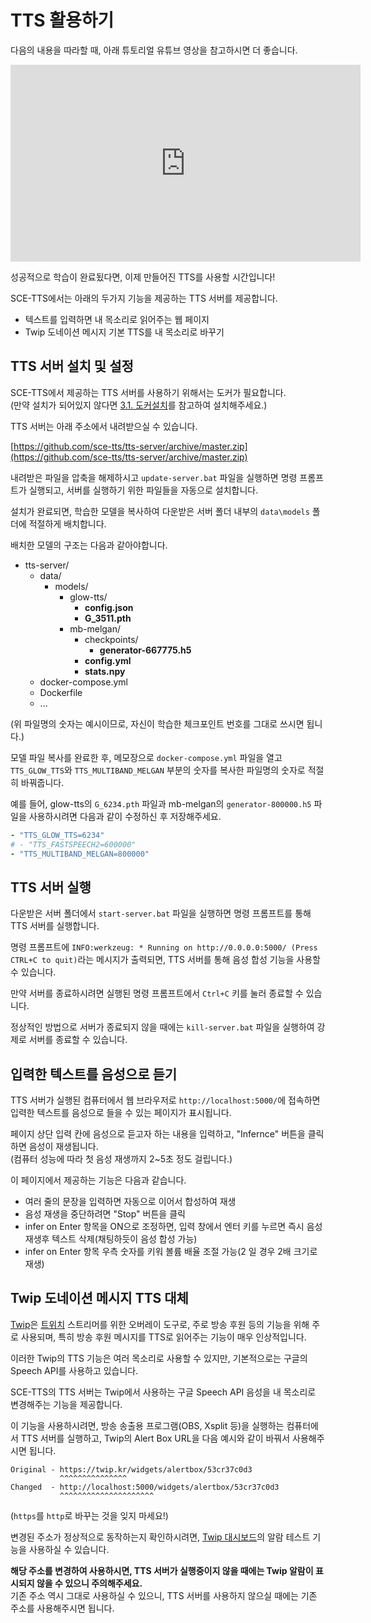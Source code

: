 # TTS 활용하기


다음의 내용을 따라할 때, 아래 튜토리얼 유튜브 영상을 참고하시면 더 좋습니다.

<div class="video-container">
    <iframe width="560" height="315" src="https://www.youtube.com/embed/Tr5sjaeDKbw" frameborder="0" allow="accelerometer; autoplay; encrypted-media; gyroscope; picture-in-picture" allowfullscreen></iframe>
</div>

성공적으로 학습이 완료됬다면, 이제 만들어진 TTS를 사용할 시간입니다!

SCE-TTS에서는 아래의 두가지 기능을 제공하는 TTS 서버를 제공합니다.

- 텍스트를 입력하면 내 목소리로 읽어주는 웹 페이지
- Twip 도네이션 메시지 기본 TTS를 내 목소리로 바꾸기

## TTS 서버 설치 및 설정

SCE-TTS에서 제공하는 TTS 서버를 사용하기 위해서는 도커가 필요합니다.  
(만약 설치가 되어있지 않다면 [3.1. 도커설치](#31-도커-설치)를 참고하여 설치해주세요.)

TTS 서버는 아래 주소에서 내려받으실 수 있습니다.

[https://github.com/sce-tts/tts-server/archive/master.zip](https://github.com/sce-tts/tts-server/archive/master.zip)

내려받은 파일을 압축을 해제하시고 `update-server.bat` 파일을 실행하면 명령 프롬프트가 실행되고, 서버를 실행하기 위한 파일들을 자동으로 설치합니다.

설치가 완료되면, 학습한 모델을 복사하여 다운받은 서버 폴더 내부의 `data\models` 폴더에 적절하게 배치합니다.

배치한 모델의 구조는 다음과 같아야합니다.

- tts-server/
  - data/
    - models/
      - glow-tts/
        - **config.json**
        - **G_3511.pth**
      - mb-melgan/
        - checkpoints/
          - **generator-667775.h5**
        - **config.yml**
        - **stats.npy**
  - docker-compose.yml
  - Dockerfile
  - ...

(위 파일명의 숫자는 예시이므로, 자신이 학습한 체크포인트 번호를 그대로 쓰시면 됩니다.)

모델 파일 복사를 완료한 후, 메모장으로 `docker-compose.yml` 파일을 열고 `TTS_GLOW_TTS`와 `TTS_MULTIBAND_MELGAN` 부분의 숫자를 복사한 파일명의 숫자로 적절히 바꿔줍니다.

예를 들어, glow-tts의 `G_6234.pth` 파일과 mb-melgan의 `generator-800000.h5` 파일을 사용하시려면 다음과 같이 수정하신 후 저장해주세요.

``` yml
- "TTS_GLOW_TTS=6234"
# - "TTS_FASTSPEECH2=600000"
- "TTS_MULTIBAND_MELGAN=800000"
```

## TTS 서버 실행

다운받은 서버 폴더에서 `start-server.bat` 파일을 실행하면 명령 프롬프트를 통해 TTS 서버를 실행합니다.

명령 프롬프트에 `INFO:werkzeug: * Running on http://0.0.0.0:5000/ (Press CTRL+C to quit)`라는 메시지가 출력되면, TTS 서버를 통해 음성 합성 기능을 사용할 수 있습니다.

만약 서버를 종료하시려면 실행된 명령 프롬프트에서 `Ctrl+C` 키를 눌러 종료할 수 있습니다.

정상적인 방법으로 서버가 종료되지 않을 때에는 `kill-server.bat` 파일을 실행하여 강제로 서버를 종료할 수 있습니다.

## 입력한 텍스트를 음성으로 듣기

TTS 서버가 실행된 컴퓨터에서 웹 브라우저로 `http://localhost:5000/`에 접속하면 입력한 텍스트를 음성으로 들을 수 있는 페이지가 표시됩니다.

페이지 상단 입력 칸에 음성으로 듣고자 하는 내용을 입력하고, "Infernce" 버튼을 클릭하면 음성이 재생됩니다.  
(컴퓨터 성능에 따라 첫 음성 재생까지 2~5초 정도 걸립니다.)

이 페이지에서 제공하는 기능은 다음과 같습니다.

- 여러 줄의 문장을 입력하면 자동으로 이어서 합성하여 재생
- 음성 재생을 중단하려면 "Stop" 버튼을 클릭
- infer on Enter 항목을 ON으로 조정하면, 입력 창에서 엔터 키를 누르면 즉시 음성 재생후 텍스트 삭제(채팅하듯이 음성 합성 가능)
- infer on Enter 항목 우측 숫자를 키워 볼륨 배율 조절 가능(2 일 경우 2배 크기로 재생)

## Twip 도네이션 메시지 TTS 대체

[Twip](http://twip.kr/)은 [트위치](https://www.twitch.tv/) 스트리머를 위한 오버레이 도구로, 주로 방송 후원 등의 기능을 위해 주로 사용되며, 특히 방송 후원 메시지를 TTS로 읽어주는 기능이 매우 인상적입니다.

이러한 Twip의 TTS 기능은 여러 목소리로 사용할 수 있지만, 기본적으로는 구글의 Speech API를 사용하고 있습니다.

SCE-TTS의 TTS 서버는 Twip에서 사용하는 구글 Speech API 음성을 내 목소리로 변경해주는 기능을 제공합니다.

이 기능을 사용하시려면, 방송 송출용 프로그램(OBS, Xsplit 등)을 실행하는 컴퓨터에서 TTS 서버를 실행하고, Twip의 Alert Box URL을 다음 예시와 같이 바꿔서 사용해주시면 됩니다.

```
Original - https://twip.kr/widgets/alertbox/53cr37c0d3
           ^^^^^^^^^^^^^^^
Changed  - http://localhost:5000/widgets/alertbox/53cr37c0d3
           ^^^^^^^^^^^^^^^^^^^^^
```

(`https`를 `http`로 바꾸는 것을 잊지 마세요!)

변경된 주소가 정상적으로 동작하는지 확인하시려면, [Twip 대시보드](http://twip.kr/dashboard/alertbox)의 알람 테스트 기능을 사용하실 수 있습니다.

**해당 주소를 변경하여 사용하시면, TTS 서버가 실행중이지 않을 때에는 Twip 알람이 표시되지 않을 수 있으니 주의해주세요.**  
기존 주소 역시 그대로 사용하실 수 있으니, TTS 서버를 사용하지 않으실 때에는 기존 주소를 사용해주시면 됩니다.